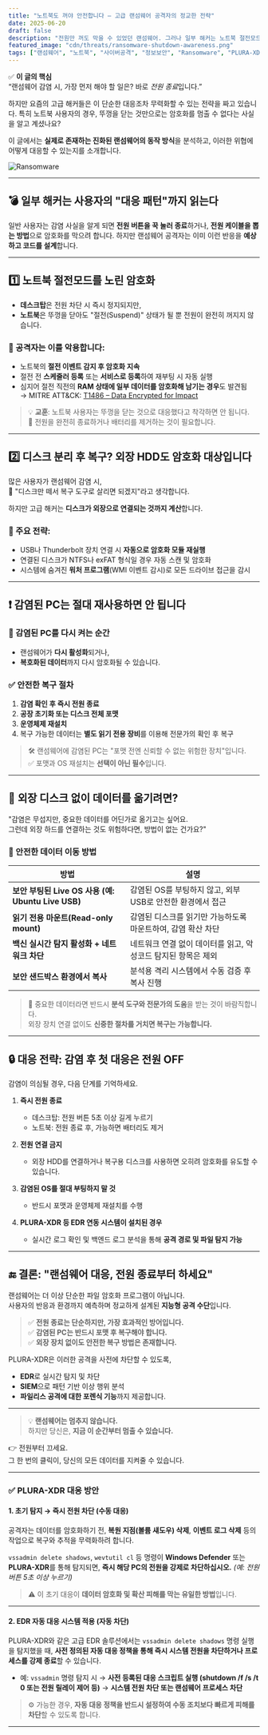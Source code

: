 ```yaml
---
title: "노트북도 꺼야 안전합니다 – 고급 랜섬웨어 공격자의 정교한 전략"
date: 2025-06-20
draft: false
description: "전원만 꺼도 막을 수 있었던 랜섬웨어. 그러나 일부 해커는 노트북 절전모드, 외장 디스크 암호화까지 고려해 공격을 설계합니다. 감염 시 재사용 금지, 포맷 후 복구, 외장 장치 없이 데이터 이동하는 법까지 상세히 알려드립니다."
featured_image: "cdn/threats/ransomware-shutdown-awareness.png"
tags: ["랜섬웨어", "노트북", "사이버공격", "정보보안", "Ransomware", "PLURA-XDR", "EDR", "파일리스", "보안 상식", "복구"]
---
```


✅ **이 글의 핵심**  
“랜섬웨어 감염 시, 가장 먼저 해야 할 일은? 바로 *전원 종료*입니다.”

하지만 요즘의 고급 해커들은 이 단순한 대응조차 무력화할 수 있는 전략을 짜고 있습니다. 특히 노트북 사용자의 경우, 뚜껑을 닫는 것만으로는 암호화를 멈출 수 없다는 사실을 알고 계셨나요?

이 글에서는 **실제로 존재하는 진화된 랜섬웨어의 동작 방식**을 분석하고, 이러한 위협에 어떻게 대응할 수 있는지를 소개합니다.

<!--more-->
![Ransomware](https://blog.plura.io/cdn/respond/ransomware-shutdown-awareness.png)

---

## 💣 일부 해커는 사용자의 "대응 패턴"까지 읽는다

일반 사용자는 감염 사실을 알게 되면 **전원 버튼을 꾹 눌러 종료**하거나, **전원 케이블을 뽑는 방법**으로 암호화를 막으려 합니다. 하지만 랜섬웨어 공격자는 이미 이런 반응을 **예상하고 코드를 설계**합니다.

---

## 1️⃣ 노트북 절전모드를 노린 암호화

- **데스크탑**은 전원 차단 시 즉시 정지되지만,  
- **노트북**은 뚜껑을 닫아도 "절전(Suspend)" 상태가 될 뿐 전원이 완전히 꺼지지 않습니다.

### 📌 공격자는 이를 악용합니다:
- 노트북의 **절전 이벤트 감지 후 암호화 지속**
- 절전 전 **스케줄러 등록** 또는 **서비스로 등록**하여 재부팅 시 자동 실행
- 심지어 절전 직전의 **RAM 상태에 일부 데이터를 암호화해 남기는 경우**도 발견됨  
  → MITRE ATT&CK: [T1486 – Data Encrypted for Impact](https://attack.mitre.org/techniques/T1486/)

> 💡 **교훈**: 노트북 사용자는 뚜껑을 닫는 것으로 대응했다고 착각하면 안 됩니다.  
> 🔌 전원을 완전히 종료하거나 배터리를 제거하는 것이 필요합니다.

---

## 2️⃣ 디스크 분리 후 복구? 외장 HDD도 암호화 대상입니다

많은 사용자가 랜섬웨어 감염 시,  
🔧 "디스크만 떼서 복구 도구로 살리면 되겠지"라고 생각합니다.

하지만 고급 해커는 **디스크가 외장으로 연결되는 것까지 계산**합니다.

### 🎯 주요 전략:
- USB나 Thunderbolt 장치 연결 시 **자동으로 암호화 모듈 재실행**
- 연결된 디스크가 NTFS나 exFAT 형식일 경우 자동 스캔 및 암호화
- 시스템에 숨겨진 **워처 프로그램**(WMI 이벤트 감시)로 모든 드라이브 접근을 감시

---

## ❗ 감염된 PC는 절대 재사용하면 안 됩니다

### 🚫 감염된 PC를 다시 켜는 순간
- 랜섬웨어가 **다시 활성화**되거나,
- **복호화된 데이터**까지 다시 암호화될 수 있습니다.

### ✅ 안전한 복구 절차
1. **감염 확인 후 즉시 전원 종료**
2. **공장 초기화 또는 디스크 전체 포맷**
3. **운영체제 재설치**
4. 복구 가능한 데이터는 **별도 읽기 전용 장비**를 이용해 전문가의 확인 후 복구

> 🛠 랜섬웨어에 감염된 PC는 "포맷 전엔 신뢰할 수 없는 위험한 장치"입니다.  
> ✅ 포맷과 OS 재설치는 **선택이 아닌 필수**입니다.

---

## 💾 외장 디스크 없이 데이터를 옮기려면?

"감염은 무섭지만, 중요한 데이터를 어딘가로 옮기고는 싶어요.  
그런데 외장 하드를 연결하는 것도 위험하다면, 방법이 없는 건가요?"

### 🔐 안전한 데이터 이동 방법
| 방법 | 설명 |
|------|------|
| **보안 부팅된 Live OS 사용 (예: Ubuntu Live USB)** | 감염된 OS를 부팅하지 않고, 외부 USB로 안전한 환경에서 접근 |
| **읽기 전용 마운트(Read-only mount)** | 감염된 디스크를 읽기만 가능하도록 마운트하여, 감염 확산 차단 |
| **백신 실시간 탐지 활성화 + 네트워크 차단** | 네트워크 연결 없이 데이터를 읽고, 악성코드 탐지된 항목은 제외 |
| **보안 샌드박스 환경에서 복사** | 분석용 격리 시스템에서 수동 검증 후 복사 진행 |

> 📎 중요한 데이터라면 반드시 **분석 도구와 전문가의 도움**을 받는 것이 바람직합니다.  
> 외장 장치 연결 없이도 **신중한 절차를 거치면 복구는 가능합니다.**

---

## 🔒 대응 전략: 감염 후 첫 대응은 **전원 OFF**

감염이 의심될 경우, 다음 단계를 기억하세요.

1. **즉시 전원 종료**
   - 데스크탑: 전원 버튼 5초 이상 길게 누르기  
   - 노트북: 전원 종료 후, 가능하면 배터리도 제거

2. **전원 연결 금지**
   - 외장 HDD를 연결하거나 복구용 디스크를 사용하면 오히려 암호화를 유도할 수 있습니다.

3. **감염된 OS를 절대 부팅하지 말 것**
   - 반드시 포맷과 운영체제 재설치를 수행

4. **PLURA-XDR 등 EDR 연동 시스템이 설치된 경우**  
   - 실시간 로그 확인 및 백엔드 로그 분석을 통해 **공격 경로 및 파일 탐지 가능**

---

## 🔚 결론: "랜섬웨어 대응, 전원 종료부터 하세요"

랜섬웨어는 더 이상 단순한 파일 암호화 프로그램이 아닙니다.  
사용자의 반응과 환경까지 예측하며 정교하게 설계된 **지능형 공격 수단**입니다.

> ✅ **전원 종료는 단순하지만, 가장 효과적인 방어입니다.**  
> ✅ **감염된 PC는 반드시 포맷 후 복구해야 합니다.**  
> ✅ **외장 장치 없이도 안전한 복구 방법은 존재합니다.**

PLURA-XDR은 이러한 공격을 사전에 차단할 수 있도록,
- **EDR**로 실시간 탐지 및 차단
- **SIEM**으로 패턴 기반 이상 행위 분석
- **파일리스 공격에 대한 포렌식 기능**까지 제공합니다.

---

> 💡 **랜섬웨어는 멈추지 않습니다.**  
> 하지만 당신은, **지금 이 순간부터 멈출 수 있습니다.**

👉 전원부터 끄세요.  
그 한 번의 클릭이, 당신의 모든 데이터를 지켜줄 수 있습니다.

---

### ✅ PLURA-XDR 대응 방안

#### 1. 초기 탐지 → 즉시 전원 차단 (**수동 대응**)

공격자는 데이터를 암호화하기 전, **복원 지점(볼륨 섀도우) 삭제**, **이벤트 로그 삭제** 등의 작업으로
복구와 추적을 무력화하려 합니다.

`vssadmin delete shadows`, `wevtutil cl` 등 명령이
**Windows Defender** 또는 **PLURA-XDR**를 통해 탐지되면,
**즉시 해당 PC의 전원을 강제로 차단하십시오.** *(예: 전원 버튼 5초 이상 누르기)*

> ⚠️ 이 초기 대응이 **데이터 암호화 및 확산 피해를 막는 유일한 방법**입니다.

---

#### 2. EDR 자동 대응 시스템 적용 (**자동 차단**)

PLURA-XDR와 같은 고급 EDR 솔루션에서는
`vssadmin delete shadows` 명령 실행을 탐지했을 때,
**사전 정의된 자동 대응 정책을 통해 즉시 시스템 전원을 차단하거나 프로세스를 강제 종료**할 수 있습니다.

* 예: `vssadmin` 명령 탐지 시
  → **사전 등록된 대응 스크립트 실행 (shutdown /f /s /t 0 또는 전원 릴레이 제어 등)**
  → **시스템 전원 차단 또는 랜섬웨어 프로세스 차단**

> ⚙️ 가능한 경우, **자동 대응 정책을 반드시 설정하여 수동 조치보다 빠르게 피해를 차단**할 수 있도록 합니다.

---
